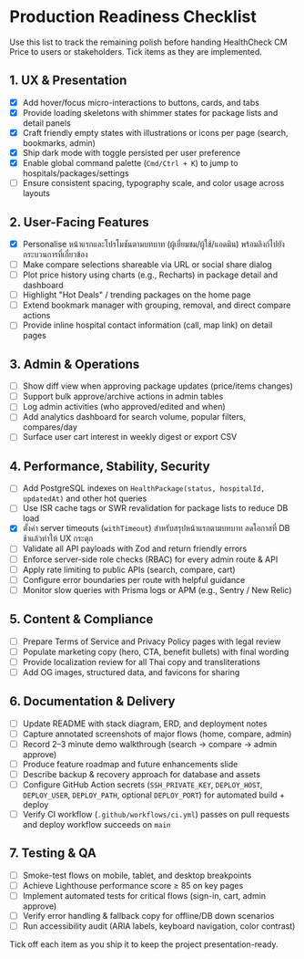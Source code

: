# Production Readiness Checklist

Use this list to track the remaining polish before handing HealthCheck CM Price to users or stakeholders. Tick items as they are implemented.

## 1. UX & Presentation
- [x] Add hover/focus micro-interactions to buttons, cards, and tabs
- [x] Provide loading skeletons with shimmer states for package lists and detail panels
- [x] Craft friendly empty states with illustrations or icons per page (search, bookmarks, admin)
- [x] Ship dark mode with toggle persisted per user preference
- [x] Enable global command palette (`Cmd/Ctrl + K`) to jump to hospitals/packages/settings
- [ ] Ensure consistent spacing, typography scale, and color usage across layouts

## 2. User-Facing Features
- [x] Personalise หน้าแรกและโปรโมชันตามบทบาท (ผู้เยี่ยมชม/ผู้ใช้/แอดมิน) พร้อมลิงก์ไปยังกระบวนการที่เกี่ยวข้อง
- [ ] Make compare selections shareable via URL or social share dialog
- [ ] Plot price history using charts (e.g., Recharts) in package detail and dashboard
- [ ] Highlight "Hot Deals" / trending packages on the home page
- [ ] Extend bookmark manager with grouping, removal, and direct compare actions
- [ ] Provide inline hospital contact information (call, map link) on detail pages

## 3. Admin & Operations
- [ ] Show diff view when approving package updates (price/items changes)
- [ ] Support bulk approve/archive actions in admin tables
- [ ] Log admin activities (who approved/edited and when)
- [ ] Add analytics dashboard for search volume, popular filters, compares/day
- [ ] Surface user cart interest in weekly digest or export CSV

## 4. Performance, Stability, Security
- [ ] Add PostgreSQL indexes on `HealthPackage(status, hospitalId, updatedAt)` and other hot queries
- [ ] Use ISR cache tags or SWR revalidation for package lists to reduce DB load
- [x] ตั้งค่า server timeouts (`withTimeout`) สำหรับสรุปหน้าแรกตามบทบาท ลดโอกาสที่ DB ช้าแล้วทำให้ UX กระตุก
- [ ] Validate all API payloads with Zod and return friendly errors
- [ ] Enforce server-side role checks (RBAC) for every admin route & API
- [ ] Apply rate limiting to public APIs (search, compare, cart)
- [ ] Configure error boundaries per route with helpful guidance
- [ ] Monitor slow queries with Prisma logs or APM (e.g., Sentry / New Relic)

## 5. Content & Compliance
- [ ] Prepare Terms of Service and Privacy Policy pages with legal review
- [ ] Populate marketing copy (hero, CTA, benefit bullets) with final wording
- [ ] Provide localization review for all Thai copy and transliterations
- [ ] Add OG images, structured data, and favicons for sharing

## 6. Documentation & Delivery
- [ ] Update README with stack diagram, ERD, and deployment notes
- [ ] Capture annotated screenshots of major flows (home, compare, admin)
- [ ] Record 2–3 minute demo walkthrough (search → compare → admin approve)
- [ ] Produce feature roadmap and future enhancements slide
- [ ] Describe backup & recovery approach for database and assets
- [ ] Configure GitHub Action secrets (`SSH_PRIVATE_KEY`, `DEPLOY_HOST`, `DEPLOY_USER`, `DEPLOY_PATH`, optional `DEPLOY_PORT`) for automated build + deploy
- [ ] Verify CI workflow (`.github/workflows/ci.yml`) passes on pull requests and deploy workflow succeeds on `main`

## 7. Testing & QA
- [ ] Smoke-test flows on mobile, tablet, and desktop breakpoints
- [ ] Achieve Lighthouse performance score ≥ 85 on key pages
- [ ] Implement automated tests for critical flows (sign-in, cart, admin approve)
- [ ] Verify error handling & fallback copy for offline/DB down scenarios
- [ ] Run accessibility audit (ARIA labels, keyboard navigation, color contrast)

Tick off each item as you ship it to keep the project presentation-ready.
